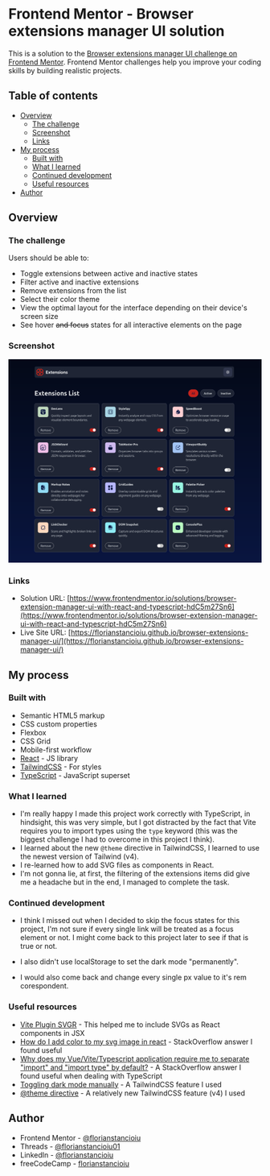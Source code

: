 # Frontend Mentor - Browser extensions manager UI solution

This is a solution to the [Browser extensions manager UI challenge on Frontend Mentor](https://www.frontendmentor.io/challenges/browser-extension-manager-ui-yNZnOfsMAp). Frontend Mentor challenges help you improve your coding skills by building realistic projects.

## Table of contents

- [Overview](#overview)
  - [The challenge](#the-challenge)
  - [Screenshot](#screenshot)
  - [Links](#links)
- [My process](#my-process)
  - [Built with](#built-with)
  - [What I learned](#what-i-learned)
  - [Continued development](#continued-development)
  - [Useful resources](#useful-resources)
- [Author](#author)

## Overview

### The challenge

Users should be able to:

- Toggle extensions between active and inactive states
- Filter active and inactive extensions
- Remove extensions from the list
- Select their color theme
- View the optimal layout for the interface depending on their device's screen size
- See hover ~~and focus~~ states for all interactive elements on the page

### Screenshot

![](./screenshot.png)

### Links

- Solution URL: [https://www.frontendmentor.io/solutions/browser-extension-manager-ui-with-react-and-typescript-hdC5m27Sn6](https://www.frontendmentor.io/solutions/browser-extension-manager-ui-with-react-and-typescript-hdC5m27Sn6)
- Live Site URL: [https://florianstancioiu.github.io/browser-extensions-manager-ui/](https://florianstancioiu.github.io/browser-extensions-manager-ui/)

## My process

### Built with

- Semantic HTML5 markup
- CSS custom properties
- Flexbox
- CSS Grid
- Mobile-first workflow
- [React](https://reactjs.org/) - JS library
- [TailwindCSS](https://tailwindcss.com/) - For styles
- [TypeScript](https://www.typescriptlang.org/) - JavaScript superset

### What I learned

- I'm really happy I made this project work correctly with TypeScript, in hindsight, this was very simple, but I got distracted by the fact that Vite requires you to import types using the `type` keyword (this was the biggest challenge I had to overcome in this project I think).
- I learned about the new `@theme` directive in TailwindCSS, I learned to use the newest version of Tailwind (v4).
- I re-learned how to add SVG files as components in React.
- I'm not gonna lie, at first, the filtering of the extensions items did give me a headache but in the end, I managed to complete the task.

### Continued development

- I think I missed out when I decided to skip the focus states for this project, I'm not sure if every single link will be treated as a focus element or not. I might come back to this project later to see if that is true or not.

- I also didn't use localStorage to set the dark mode "permanently".
- I would also come back and change every single px value to it's rem corespondent.

### Useful resources

- [Vite Plugin SVGR](https://www.npmjs.com/package/vite-plugin-svgr) - This helped me to include SVGs as React components in JSX
- [How do I add color to my svg image in react](https://stackoverflow.com/a/62532186/12159189) - StackOverflow answer I found useful
- [Why does my Vue/Vite/Typescript application require me to separate "import" and "import type" by default?](https://stackoverflow.com/a/76984656/12159189) - A StackOverflow answer I found useful when dealing with TypeScript
- [Toggling dark mode manually](https://tailwindcss.com/docs/dark-mode#toggling-dark-mode-manually) - A TailwindCSS feature I used
- [@theme directive](https://tailwindcss.com/docs/functions-and-directives#theme-directive) - A relatively new TailwindCSS feature (v4) I used

## Author

- Frontend Mentor - [@florianstancioiu](https://www.frontendmentor.io/profile/florianstancioiu)
- Threads - [@florianstancioiu01](https://www.threads.com/@florianstancioiu01)
- LinkedIn - [@florianstancioiu](https://www.linkedin.com/in/florian-stancioiu-765661349/)
- freeCodeCamp - [florianstancioiu](https://www.freecodecamp.org/florianstancioiu)
